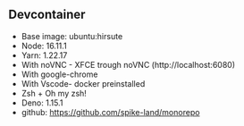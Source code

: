 ## Devcontainer

- Base image: ubuntu:hirsute
- Node: 16.11.1
- Yarn: 1.22.17
- With noVNC - XFCE trough noVNC (http://localhost:6080)
- With google-chrome
- With Vscode- docker preinstalled
- Zsh + Oh my zsh!
- Deno: 1.15.1
- github: https://github.com/spike-land/monorepo

